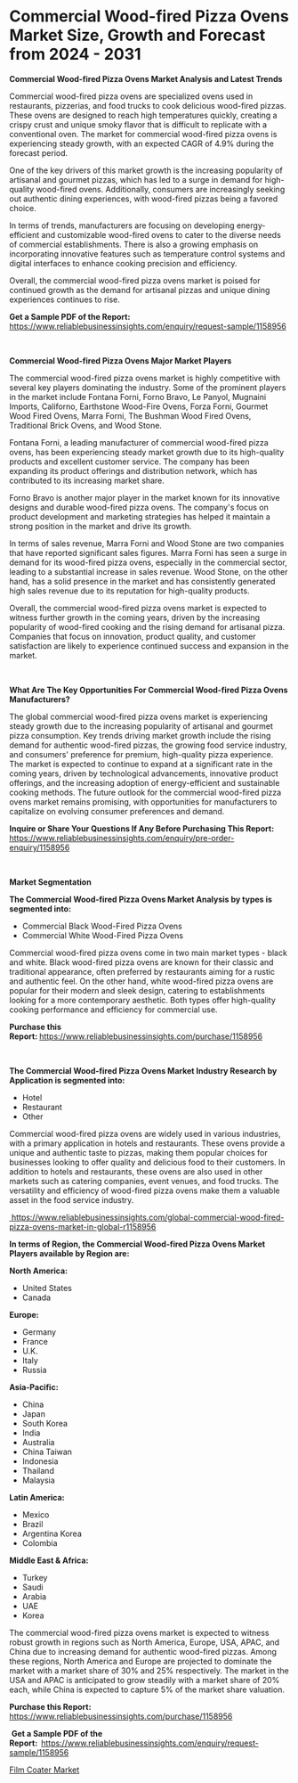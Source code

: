 <p><h1>Commercial Wood-fired Pizza Ovens Market Size, Growth and Forecast from 2024 - 2031</h1></p><p><strong>Commercial Wood-fired Pizza Ovens Market Analysis and Latest Trends</strong></p>
<p><p>Commercial wood-fired pizza ovens are specialized ovens used in restaurants, pizzerias, and food trucks to cook delicious wood-fired pizzas. These ovens are designed to reach high temperatures quickly, creating a crispy crust and unique smoky flavor that is difficult to replicate with a conventional oven. The market for commercial wood-fired pizza ovens is experiencing steady growth, with an expected CAGR of 4.9% during the forecast period. </p><p>One of the key drivers of this market growth is the increasing popularity of artisanal and gourmet pizzas, which has led to a surge in demand for high-quality wood-fired ovens. Additionally, consumers are increasingly seeking out authentic dining experiences, with wood-fired pizzas being a favored choice. </p><p>In terms of trends, manufacturers are focusing on developing energy-efficient and customizable wood-fired ovens to cater to the diverse needs of commercial establishments. There is also a growing emphasis on incorporating innovative features such as temperature control systems and digital interfaces to enhance cooking precision and efficiency.</p><p>Overall, the commercial wood-fired pizza ovens market is poised for continued growth as the demand for artisanal pizzas and unique dining experiences continues to rise.</p></p>
<p><strong>Get a Sample PDF of the Report:&nbsp;</strong> <a href="https://www.reliablebusinessinsights.com/enquiry/request-sample/1158956">https://www.reliablebusinessinsights.com/enquiry/request-sample/1158956</a></p>
<p>&nbsp;</p>
<p><strong>Commercial Wood-fired Pizza Ovens Major Market Players</strong></p>
<p><p>The commercial wood-fired pizza ovens market is highly competitive with several key players dominating the industry. Some of the prominent players in the market include Fontana Forni, Forno Bravo, Le Panyol, Mugnaini Imports, Californo, Earthstone Wood-Fire Ovens, Forza Forni, Gourmet Wood Fired Ovens, Marra Forni, The Bushman Wood Fired Ovens, Traditional Brick Ovens, and Wood Stone.</p><p>Fontana Forni, a leading manufacturer of commercial wood-fired pizza ovens, has been experiencing steady market growth due to its high-quality products and excellent customer service. The company has been expanding its product offerings and distribution network, which has contributed to its increasing market share.</p><p>Forno Bravo is another major player in the market known for its innovative designs and durable wood-fired pizza ovens. The company's focus on product development and marketing strategies has helped it maintain a strong position in the market and drive its growth.</p><p>In terms of sales revenue, Marra Forni and Wood Stone are two companies that have reported significant sales figures. Marra Forni has seen a surge in demand for its wood-fired pizza ovens, especially in the commercial sector, leading to a substantial increase in sales revenue. Wood Stone, on the other hand, has a solid presence in the market and has consistently generated high sales revenue due to its reputation for high-quality products.</p><p>Overall, the commercial wood-fired pizza ovens market is expected to witness further growth in the coming years, driven by the increasing popularity of wood-fired cooking and the rising demand for artisanal pizza. Companies that focus on innovation, product quality, and customer satisfaction are likely to experience continued success and expansion in the market.</p></p>
<p>&nbsp;</p>
<p><strong>What Are The Key Opportunities For Commercial Wood-fired Pizza Ovens Manufacturers?</strong></p>
<p><p>The global commercial wood-fired pizza ovens market is experiencing steady growth due to the increasing popularity of artisanal and gourmet pizza consumption. Key trends driving market growth include the rising demand for authentic wood-fired pizzas, the growing food service industry, and consumers' preference for premium, high-quality pizza experience. The market is expected to continue to expand at a significant rate in the coming years, driven by technological advancements, innovative product offerings, and the increasing adoption of energy-efficient and sustainable cooking methods. The future outlook for the commercial wood-fired pizza ovens market remains promising, with opportunities for manufacturers to capitalize on evolving consumer preferences and demand.</p></p>
<p><strong>Inquire or Share Your Questions If Any Before Purchasing This Report:</strong> <a href="https://www.reliablebusinessinsights.com/enquiry/pre-order-enquiry/1158956">https://www.reliablebusinessinsights.com/enquiry/pre-order-enquiry/1158956</a></p>
<p>&nbsp;</p>
<p><strong>Market Segmentation</strong></p>
<p><strong>The Commercial Wood-fired Pizza Ovens Market Analysis by types is segmented into:</strong></p>
<p><ul><li>Commercial Black Wood-Fired Pizza Ovens</li><li>Commercial White Wood-Fired Pizza Ovens</li></ul></p>
<p><p>Commercial wood-fired pizza ovens come in two main market types - black and white. Black wood-fired pizza ovens are known for their classic and traditional appearance, often preferred by restaurants aiming for a rustic and authentic feel. On the other hand, white wood-fired pizza ovens are popular for their modern and sleek design, catering to establishments looking for a more contemporary aesthetic. Both types offer high-quality cooking performance and efficiency for commercial use.</p></p>
<p><strong>Purchase this Report:&nbsp;</strong><a href="https://www.reliablebusinessinsights.com/purchase/1158956">https://www.reliablebusinessinsights.com/purchase/1158956</a></p>
<p>&nbsp;</p>
<p><strong>The Commercial Wood-fired Pizza Ovens Market Industry Research by Application is segmented into:</strong></p>
<p><ul><li>Hotel</li><li>Restaurant</li><li>Other</li></ul></p>
<p><p>Commercial wood-fired pizza ovens are widely used in various industries, with a primary application in hotels and restaurants. These ovens provide a unique and authentic taste to pizzas, making them popular choices for businesses looking to offer quality and delicious food to their customers. In addition to hotels and restaurants, these ovens are also used in other markets such as catering companies, event venues, and food trucks. The versatility and efficiency of wood-fired pizza ovens make them a valuable asset in the food service industry.</p></p>
<p><a href="https://www.reliablebusinessinsights.com/global-commercial-wood-fired-pizza-ovens-market-in-global-r1158956">&nbsp;https://www.reliablebusinessinsights.com/global-commercial-wood-fired-pizza-ovens-market-in-global-r1158956</a></p>
<p><strong>In terms of Region, the Commercial Wood-fired Pizza Ovens Market Players available by Region are:</strong></p>
<p>
    <p> <strong> North America: </strong>
        <ul>
            <li>United States</li>
            <li>Canada</li>
        </ul>
        </p> 
    <p> <strong> Europe: </strong>
        <ul>
            <li>Germany</li>
            <li>France</li>
            <li>U.K.</li>
            <li>Italy</li>
            <li>Russia</li>
        </ul>
        </p> 
    <p> <strong> Asia-Pacific: </strong>
        <ul>
            <li>China</li>
            <li>Japan</li>
            <li>South Korea</li>
            <li>India</li>
            <li>Australia</li>
            <li>China Taiwan</li>
            <li>Indonesia</li>
            <li>Thailand</li>
            <li>Malaysia</li>
        </ul>
        </p> 
    <p> <strong> Latin America: </strong>
        <ul>
            <li>Mexico</li>
            <li>Brazil</li>
            <li>Argentina Korea</li>
            <li>Colombia</li>
        </ul>
        </p> 
    <p> <strong> Middle East & Africa: </strong>
        <ul>
            <li>Turkey</li>
            <li>Saudi</li>
            <li>Arabia</li>
            <li>UAE</li>
            <li>Korea</li>
        </ul>
    </p>
    </p>
<p><p>The commercial wood-fired pizza ovens market is expected to witness robust growth in regions such as North America, Europe, USA, APAC, and China due to increasing demand for authentic wood-fired pizzas. Among these regions, North America and Europe are projected to dominate the market with a market share of 30% and 25% respectively. The market in the USA and APAC is anticipated to grow steadily with a market share of 20% each, while China is expected to capture 5% of the market share valuation.</p></p>
<p><strong>Purchase this Report: </strong><a href="https://www.reliablebusinessinsights.com/purchase/1158956">https://www.reliablebusinessinsights.com/purchase/1158956</a></p>
<p>&nbsp;<strong>Get a Sample PDF of the Report:&nbsp;&nbsp;</strong><a href="https://www.reliablebusinessinsights.com/enquiry/request-sample/1158956">https://www.reliablebusinessinsights.com/enquiry/request-sample/1158956</a></p>
<p><strong></strong></p>
<p><p><a href="https://view.publitas.com/reportprime-1/decoding-film-coater-market-metrics-market-share-trends-and-growth-patterns/">Film Coater Market</a></p></p>